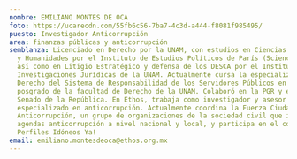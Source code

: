```yaml
---
nombre: EMILIANO MONTES DE OCA
foto: https://ucarecdn.com/55fb6c56-7ba7-4c3d-a444-f8081f985495/
puesto: Investigador Anticorrupción
area: finanzas públicas y anticorrupción
semblanza: Licenciado en Derecho por la UNAM, con estudios en Ciencias Sociales
  y Humanidades por el Instituto de Estudios Políticos de París (Sciences Po),
  así como en Litigio Estratégico y defensa de los DESCA por el Instituto de
  Investigaciones Jurídicas de la UNAM. Actualmente cursa la especialización en
  Derecho del Sistema de Responsabilidad de los Servidores Públicos en el
  posgrado de la facultad de Derecho de la UNAM. Colaboró en la PGR y en el
  Senado de la República. En Ethos, trabaja como investigador y asesor jurídico
  especializado en anticorrupción. Actualmente coordina la Fuerza Ciudadana
  Anticorrupción, un grupo de organizaciones de la sociedad civil que impulsa
  agendas anticorrupción a nivel nacional y local, y participa en el colectivo
  Perfiles Idóneos Ya!
email: emiliano.montesdeoca@ethos.org.mx
---
```

